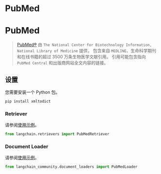 # PubMed

# PubMed

>[PubMed®](https://pubmed.ncbi.nlm.nih.gov/) 由 `The National Center for Biotechnology Information, National Library of Medicine` 提供，
> 包含来自 `MEDLINE`、生命科学期刊和在线书籍的超过 3500 万条生物医学文献引用。
> 引用可能包含指向 `PubMed Central` 和出版商网站全文内容的链接。

## 设置
您需要安装一个 Python 包。

```bash
pip install xmltodict
```

### Retriever

请参阅[使用示例](/docs/integrations/retrievers/pubmed)。

```python
from langchain.retrievers import PubMedRetriever
```

### Document Loader

请参阅[使用示例](/docs/integrations/document_loaders/pubmed)。

```python
from langchain_community.document_loaders import PubMedLoader
```
